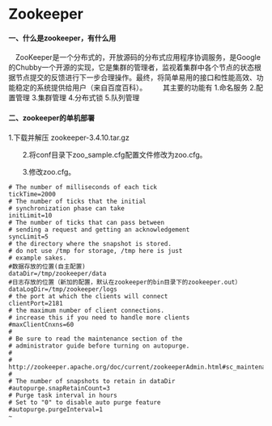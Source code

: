 # Zookeeper
#### 一、什么是zookeeper，有什么用
　ZooKeeper是一个分布式的，开放源码的分布式应用程序协调服务，是Google的Chubby一个开源的实现，它是集群的管理者，监视着集群中各个节点的状态根据节点提交的反馈进行下一步合理操作。最终，将简单易用的接口和性能高效、功能稳定的系统提供给用户（来自百度百科）。
　　其主要的功能有
1.命名服务   2.配置管理   3.集群管理   4.分布式锁  5.队列管理

#### 二、zookeeper的单机部署
1.下载并解压 zookeeper-3.4.10.tar.gz  

　　2.将conf目录下zoo_sample.cfg配置文件修改为zoo.cfg。

　　3.修改zoo.cfg。
```  
# The number of milliseconds of each tick
tickTime=2000
# The number of ticks that the initial 
# synchronization phase can take
initLimit=10
# The number of ticks that can pass between 
# sending a request and getting an acknowledgement
syncLimit=5
# the directory where the snapshot is stored.
# do not use /tmp for storage, /tmp here is just 
# example sakes.
#数据存放的位置(自主配置)
dataDir=/tmp/zookeeper/data
#日志存放的位置（新加的配置，默认在zookeeper的bin目录下的zookeeper.out）
dataLogDir=/tmp/zookeeper/logs
# the port at which the clients will connect
clientPort=2181
# the maximum number of client connections.
# increase this if you need to handle more clients
#maxClientCnxns=60
#
# Be sure to read the maintenance section of the 
# administrator guide before turning on autopurge.
#
# http://zookeeper.apache.org/doc/current/zookeeperAdmin.html#sc_maintenance
#
# The number of snapshots to retain in dataDir
#autopurge.snapRetainCount=3
# Purge task interval in hours
# Set to "0" to disable auto purge feature
#autopurge.purgeInterval=1
~
```





